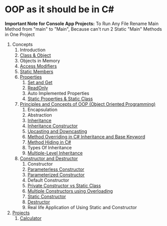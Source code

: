 # OOP as it should be in C#

**Important Note for Console App Projects:** To Run Any File Rename Main Method from "main" to "Main", Because can't run 2 Static "Main" Methods in One Project

1. Concepts
    1. Introduction
    2. [Class & Object](src/_1_concepts/_1_2_class_and_object)
    3. Objects in Memory
    4. [Access Modifiers](src/_1_concepts/_1_4_access_modifiers)
    5. [Static Members](src/_1_concepts/_1_5_static_members)
    6. [Properties](src/_1_concepts/_1_6_properties)
        1. [Set and Get](src/_1_concepts/_1_6_properties/_1_6_1_set_and_get)
        2. [ReadOnly](src/_1_concepts/_1_6_properties/_1_6_2_readonly)
        3. Auto Implemented Properties
        4. [Static Properties & Static Class](src/_1_concepts/_1_6_properties/_1_6_4_static_properties_and_static_class)
    7. [Principles and Concepts of OOP (Object Oriented Programming)](src/_1_concepts/_1_7_principles_and_concepts_of_oop)
        1. Encapsulation
        2. Abstraction
        3. [Inheritance](src/_1_concepts/_1_7_principles_and_concepts_of_oop/_1_7_3_inheritance)
        4. [Inheritance Constructor](src/_1_concepts/_1_7_principles_and_concepts_of_oop/_1_7_4_inheritance_constructor)
        5. [Upcasting and Downcasting](src/_1_concepts/_1_7_principles_and_concepts_of_oop/_1_7_5_upcasting_and_downcasting)
        6. [Method Overriding in C# Inheritance and Base Keyword](src/_1_concepts/_1_7_principles_and_concepts_of_oop/_1_7_6_method_overriding_in_cs_inheritance_and_base_keyword)
        7. [Method Hiding in C#](src/_1_concepts/_1_7_principles_and_concepts_of_oop/_1_7_7_method_hiding_in_cs)
        8. Types Of Inheritance
        9. [Multiple-Level Inheritance](src/_1_concepts/_1_7_principles_and_concepts_of_oop/_1_7_9_multiple_level_inheritance)
    8. [Constructor and Destructor](src/_1_concepts/_1_8_constructor_and_destructor)
        1. Constructor
        2. [Parameterless Constructor](src/_1_concepts/_1_8_constructor_and_destructor/_1_8_2_parameterless_constructor)
        3. [Parameterized Constructor](src/_1_concepts/_1_8_constructor_and_destructor/_1_8_3_parameterized_constructor)
        4. Default Constructor
        5. [Private Constructor vs Static Class](src/_1_concepts/_1_8_constructor_and_destructor/_1_8_5_private_constructor_vs_static_class)
        6. [Multiple Constructors using Overloading](src/_1_concepts/_1_8_constructor_and_destructor/_1_8_6_multiple_constructors_using_overlaoding)
        7. [Static Constructor](src/_1_concepts/_1_8_constructor_and_destructor/_1_8_7_static_constructor)
        8. [Destructor](src/_1_concepts/_1_8_constructor_and_destructor/_1_8_8_destructor)
        9. Real life Application of Using Static and Constructor
2. [Projects](src/_2_projects)
    1. [Calculator](src/_2_projects/_2_1_calculator)